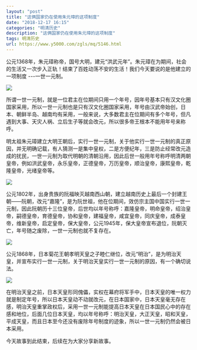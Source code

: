 ```yaml
---
layout: "post"
title: "这俩国家仍在使用朱元璋的这项制度"
date: "2018-12-17 16:15"
categories: "明清历史"
description: "这俩国家仍在使用朱元璋的这项制度"
tags: 明清历史
url: https://www.y5000.com/zgls/mq/5146.html
---
```






公元1368年，朱元璋称帝，国号大明，建元“洪武元年”。朱元璋在为期间，社会的生活又一次步入正轨！结束了百姓动荡不安的生活！我们今天要说的是他建立的一项制度
---一世一元制。

![](https://img.y5000.com/uploads/allimg/161114/8-161114163F4946.jpg)

所谓一世一元制，就是一位君主在位期间只用一个年号，因年号基本只有汉文化圈国家采用，所以一世一元制也是只有汉文化圈国家采用，年号由汉武帝始创，日本、朝鲜半岛、越南均有采用，一般来说，大多数君主在位期间有多个年号，但凡遇到大事、天灾人祸、立后生子等就会改元，所以很多帝王根本不能用年号来称呼。

明太祖朱元璋建立大明王朝后，实行一世一元制，关于他实行一世一元制的真正原因，并无明确记载，有人猜测一是集中皇权，二是方便纪年，三是防止经常改元造成的扰民，一世一元制为取代明朝的清朝沿用，因此后世一般用年号称呼明清两朝皇帝，例如洪武皇帝，永乐皇帝，正德皇帝，万历皇帝，顺治皇帝，康熙皇帝，乾隆皇帝，光绪皇帝等。

![](https://img.y5000.com/uploads/allimg/161114/8-161114163AYY.jpg)

公元1802年，出身贵族的阮福映灭越南西山朝，建立越南历史上最后一个封建王朝——阮朝，改元“嘉隆”，是为阮世祖，他在位期间，效仿宗主国中国实行一世一元制，因此阮朝历十三位皇帝，后世均以年号称呼：嘉隆皇帝，明命皇帝，绍治皇帝，嗣德皇帝，育德皇帝，协和皇帝，建福皇帝，咸宜皇帝，同庆皇帝，成泰皇帝，维新皇帝，启定皇帝，保大皇帝，公元1945年，保大皇帝宣布退位，阮朝灭亡，年号随之废除，一世一元制也就不复存在。

![](https://img.y5000.com/uploads/allimg/161114/8-161114163A0952.jpg)

公元1868年，日本菊花王朝孝明天皇之子睦仁继位，改元“明治”，是为明治天皇，并宣布实行一世一元制，关于明治天皇实行一世一元制的原因，有一个确切说法。

![](https://img.y5000.com/uploads/allimg/161114/8-161114163643495.jpg)

在明治天皇之前，日本天皇形同傀儡，实权在幕府将军手中，日本天皇的唯一权力就是制定年号，所以日本天皇动不动就改元，在日本国家中，日本天皇毫无存在感，明治天皇重掌政权后，采用一世一元制能提高日本天皇在日本国民心中的存在感和地位，后面几位日本天皇，均以年号称呼：明治天皇，大正天皇，昭和天皇，平成天皇，而且日本至今还没有废除年号制度的迹象，所以一世一元制仍然会被日本采用。

今天故事到此结束，后续在为大家分享新故事。

